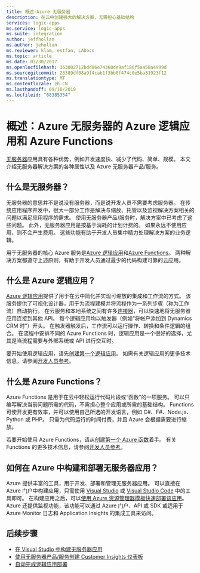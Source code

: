 ```yaml
---
title: 概述-Azure 无服务器
description: 在云中创建强大的解决方案，无需担心基础结构
services: logic-apps
ms.service: logic-apps
ms.suite: integration
author: jeffhollan
ms.author: jehollan
ms.reviewer: klam, estfan, LADocs
ms.topic: article
ms.date: 03/30/2017
ms.openlocfilehash: 363002712bdd06e74360de9af186f5a458a4999d
ms.sourcegitcommit: 23389df08a9f4cab1f3bb0f474c0e5ba31923f12
ms.translationtype: MT
ms.contentlocale: zh-CN
ms.lasthandoff: 09/10/2019
ms.locfileid: "68385354"
---
```

# <a name="overview-azure-serverless-with-azure-logic-apps-and-azure-functions"></a>概述：Azure 无服务器的 Azure 逻辑应用和 Azure Functions

[无服务器](https://azure.microsoft.com/solutions/serverless/)应用具有各种优势，例如开发速度快、减少了代码、简单、规模。 本文介绍无服务器解决方案的各种属性以及 Azure 无服务器产品/服务。

## <a name="what-is-serverless"></a>什么是无服务器？

无服务器的意思并不是说没有服务器，而是说开发人员不需要考虑服务器。 在传统应用程序开发中，很大一部分工作是解决与缩放、托管以及监视解决方案相关的问题以满足应用程序的需求。 使用无服务器产品/服务时，解决方案中已考虑了这些问题。 此外，无服务器应用是按基于消耗的计划计费的。 如果永远不使用应用，则不会产生费用。 这些功能有助于开发人员集中精力处理解决方案的业务逻辑。

用于无服务器的核心 Azure 服务是[Azure 逻辑应用](https://azure.microsoft.com/services/logic-apps/)和[Azure Functions](https://azure.microsoft.com/services/functions/)。 两种解决方案都遵守上述原则，有助于开发人员通过最少的代码构建可靠的云应用。

## <a name="what-is-azure-logic-apps"></a>什么是 Azure 逻辑应用？

[Azure 逻辑应用](logic-apps-overview.md)提供了用于在云中简化并实现可缩放的集成和工作流的方式。 该服务提供了可视化设计器，用于为流程建模并将流程作为一系列步骤（称为工作流）自动执行。 在云服务和本地系统之间有许多[连接器](../connectors/apis-list.md)，可以快速地将无服务器应用连接到其他 API。 每个逻辑应用均以触发器（例如“将帐户添加到 Dynamics CRM 时”）开头。 在触发器触发后，工作流可以运行操作、转换和条件逻辑的组合。 在流程中安排不同的 Azure Functions 时，逻辑应用是一个很好的选择，尤其是当流程需要与外部系统或 API 进行交互时。

要开始使用逻辑应用，请先[创建第一个逻辑应用](quickstart-create-first-logic-app-workflow.md)。 如需有关逻辑应用的更多技术信息，请参阅[开发人员参考](logic-apps-workflow-definition-language.md)。

## <a name="what-is-azure-functions"></a>什么是 Azure Functions？

Azure Functions 是用于在云中轻松运行代码片段或“函数”的一项服务。 可以只编写解决当前问题所需的代码，不需担心整个应用或所需的基础结构。 Functions 可使开发更有效率，并可以使用自己所选的开发语言，例如 C#、F#、Node.js、Python 或 PHP。 只需为代码运行的时间付费，并且 Azure 会根据需要进行缩放。

若要开始使用 Azure Functions，请从[创建第一个 Azure 函数](../azure-functions/functions-create-first-azure-function.md)着手。 有关 Functions 的更多技术信息，请参阅[开发人员参考](../azure-functions/functions-reference.md)。

## <a name="how-can-i-build-and-deploy-serverless-apps-in-azure"></a>如何在 Azure 中构建和部署无服务器应用？

Azure 提供丰富的工具，用于开发、部署和管理无服务器应用。 可以直接在 Azure 门户中构建应用，只需使用 [Visual Studio](logic-apps-serverless-get-started-vs.md) 或 [Visual Studio Code](quickstart-create-logic-apps-visual-studio-code.md) 中的工具即可。 在构建应用之后，可以[使用 Azure 资源管理器模板快速部署该应用](logic-apps-deploy-azure-resource-manager-templates.md)。 Azure 还提供监视功能，该功能可以通过 Azure 门户、API 或 SDK 或适用于 Azure Monitor 日志和 Application Insights 的集成工具来访问。

## <a name="next-steps"></a>后续步骤

* [在 Visual Studio 中构建无服务器应用](logic-apps-serverless-get-started-vs.md)
* [使用无服务器产品/服务创建 Customer Insights 仪表板](logic-apps-scenario-social-serverless.md)
* [自动完成逻辑应用部署](logic-apps-azure-resource-manager-templates-overview.md)
